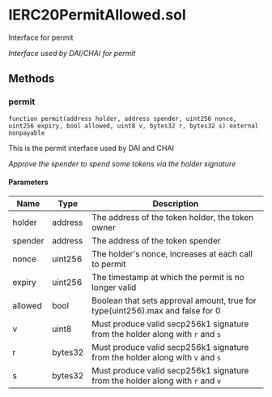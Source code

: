 
# IERC20PermitAllowed.sol

    
Interface for permit

    
*Interface used by DAI/CHAI for permit*
## Methods
### permit
```solidity
function permit(address holder, address spender, uint256 nonce, uint256 expiry, bool allowed, uint8 v, bytes32 r, bytes32 s) external nonpayable
```

            
This is the permit interface used by DAI and CHAI

            
*Approve the spender to spend some tokens via the holder signature*
#### Parameters

| Name | Type | Description |
|---|---|---|
| holder | address | The address of the token holder, the token owner |
| spender | address | The address of the token spender |
| nonce | uint256 | The holder's nonce, increases at each call to permit |
| expiry | uint256 | The timestamp at which the permit is no longer valid |
| allowed | bool | Boolean that sets approval amount, true for type(uint256).max and false for 0 |
| v | uint8 | Must produce valid secp256k1 signature from the holder along with `r` and `s` |
| r | bytes32 | Must produce valid secp256k1 signature from the holder along with `v` and `s` |
| s | bytes32 | Must produce valid secp256k1 signature from the holder along with `r` and `v` |


